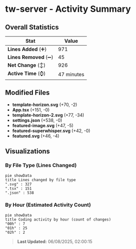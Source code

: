 # tw-server - Activity Summary 

## Overall Statistics

| Stat                   | Value                                                             |
| ---------------------- | ----------------------------------------------------------------- |
| **Lines Added** (➕)   | 971                                          |
| **Lines Removed** (➖) | 45                                        |
| **Net Change** (↕)    | 926                |
| **Active Time** (⌚)   | 47 minutes |


## Modified Files
- **template-horizon.svg** (+70, -2)
- **App.tsx** (+151, -0)
- **template-horizon-2.svg** (+77, -34)
- **settings.json** (+538, -0)
- **featured-image.svg** (+47, -5)
- **featured-superwhisper.svg** (+42, -0)
- **featured.svg** (+46, -4)

## Visualizations

### By File Type (Lines Changed)

```mermaid
pie showData
title Lines changed by file type
".svg" : 327
".tsx" : 151
".json" : 538
```

### By Hour (Estimated Activity Count)

```mermaid
pie showData
title Coding activity by hour (count of changes)
"00h" : 7
"01h" : 25
"02h" : 2
```


> **Last Updated:** 06/08/2025, 02:00:15